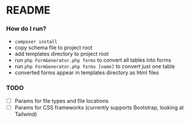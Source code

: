# README

### How do I run?

- `composer install`
- copy schema file to project root
- add templates directory to project root
- run `php FormGenerator.php forms` to convert all tables into forms
- run `php FormGenerator.php forms [name]` to convert just one table
- converted forms appear in templates directory as html files

### TODO

- [ ] Params for file types and file locations
- [ ] Params for CSS frameworks (currently supports Bootstrap, looking at Tailwind)
<!--
- [ ] Marking fields that are foreign-key
- [ ] Select boxes using foreign-keys
- [ ] Field Lengths (size/scale)
- [ ] Default Values -->
